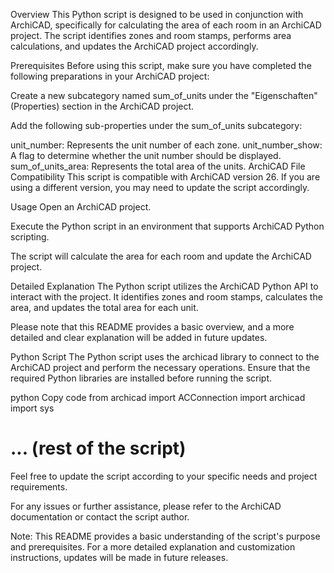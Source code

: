 Overview
This Python script is designed to be used in conjunction with ArchiCAD, specifically for calculating the area of each room in an ArchiCAD project. The script identifies zones and room stamps, performs area calculations, and updates the ArchiCAD project accordingly.

Prerequisites
Before using this script, make sure you have completed the following preparations in your ArchiCAD project:

Create a new subcategory named sum_of_units under the "Eigenschaften" (Properties) section in the ArchiCAD project.

Add the following sub-properties under the sum_of_units subcategory:

unit_number: Represents the unit number of each zone.
unit_number_show: A flag to determine whether the unit number should be displayed.
sum_of_units_area: Represents the total area of the units.
ArchiCAD File Compatibility
This script is compatible with ArchiCAD version 26. If you are using a different version, you may need to update the script accordingly.

Usage
Open an ArchiCAD project.

Execute the Python script in an environment that supports ArchiCAD Python scripting.

The script will calculate the area for each room and update the ArchiCAD project.

Detailed Explanation
The Python script utilizes the ArchiCAD Python API to interact with the project. It identifies zones and room stamps, calculates the area, and updates the total area for each unit.

Please note that this README provides a basic overview, and a more detailed and clear explanation will be added in future updates.

Python Script
The Python script uses the archicad library to connect to the ArchiCAD project and perform the necessary operations. Ensure that the required Python libraries are installed before running the script.

python
Copy code
from archicad import ACConnection
import archicad
import sys

# ... (rest of the script)
Feel free to update the script according to your specific needs and project requirements.

For any issues or further assistance, please refer to the ArchiCAD documentation or contact the script author.

Note: This README provides a basic understanding of the script's purpose and prerequisites. For a more detailed explanation and customization instructions, updates will be made in future releases.
